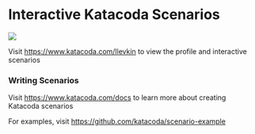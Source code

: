 # Interactive Katacoda Scenarios

[![](http://shields.katacoda.com/katacoda/llevkin/count.svg)](https://www.katacoda.com/llevkin "Get your profile on Katacoda.com")

Visit https://www.katacoda.com/llevkin to view the profile and interactive scenarios

### Writing Scenarios
Visit https://www.katacoda.com/docs to learn more about creating Katacoda scenarios

For examples, visit https://github.com/katacoda/scenario-example
